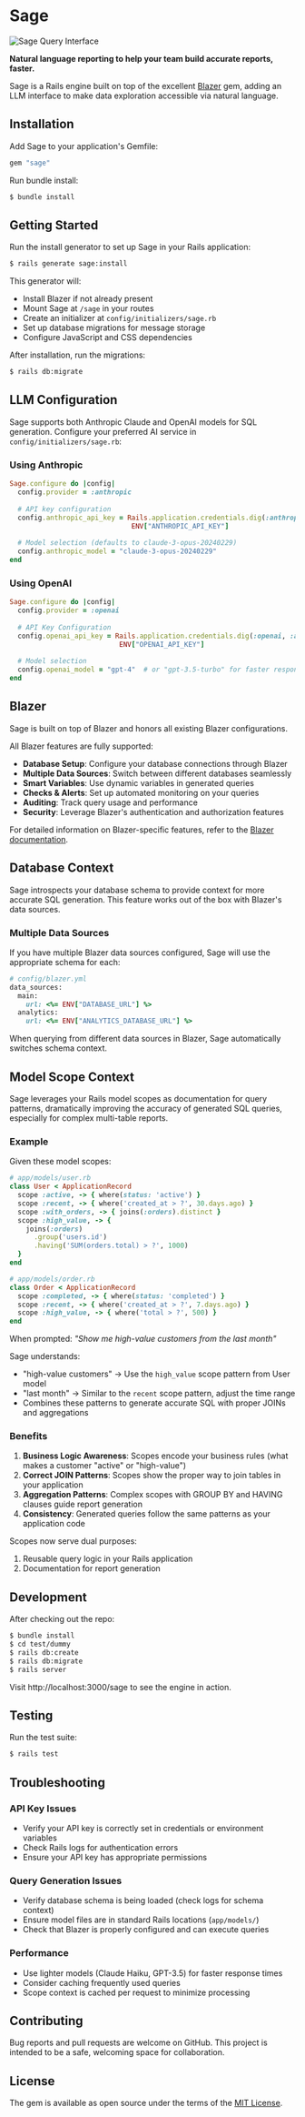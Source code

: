 # Sage

![Sage Query Interface](screenshots/sage-query-interface.png)

**Natural language reporting to help your team build accurate reports, faster.**

Sage is a Rails engine built on top of the excellent [Blazer](https://github.com/ankane/blazer) gem, adding an LLM interface to make data exploration accessible via natural language.

## Installation

Add Sage to your application's Gemfile:

```ruby
gem "sage"
```

Run bundle install:
```bash
$ bundle install
```

## Getting Started

Run the install generator to set up Sage in your Rails application:

```bash
$ rails generate sage:install
```

This generator will:
- Install Blazer if not already present
- Mount Sage at `/sage` in your routes
- Create an initializer at `config/initializers/sage.rb`
- Set up database migrations for message storage
- Configure JavaScript and CSS dependencies

After installation, run the migrations:
```bash
$ rails db:migrate
```

## LLM Configuration

Sage supports both Anthropic Claude and OpenAI models for SQL generation. Configure your preferred AI service in `config/initializers/sage.rb`:

### Using Anthropic

```ruby
Sage.configure do |config|
  config.provider = :anthropic
  
  # API key configuration
  config.anthropic_api_key = Rails.application.credentials.dig(:anthropic, :api_key) || 
                              ENV["ANTHROPIC_API_KEY"]
  
  # Model selection (defaults to claude-3-opus-20240229)
  config.anthropic_model = "claude-3-opus-20240229"
end
```

### Using OpenAI

```ruby
Sage.configure do |config|
  config.provider = :openai
  
  # API Key Configuration
  config.openai_api_key = Rails.application.credentials.dig(:openai, :api_key) || 
                           ENV["OPENAI_API_KEY"]
  
  # Model selection
  config.openai_model = "gpt-4"  # or "gpt-3.5-turbo" for faster responses
end
```

## Blazer

Sage is built on top of Blazer and honors all existing Blazer configurations. 

All Blazer features are fully supported:

- **Database Setup**: Configure your database connections through Blazer
- **Multiple Data Sources**: Switch between different databases seamlessly
- **Smart Variables**: Use dynamic variables in generated queries
- **Checks & Alerts**: Set up automated monitoring on your queries
- **Auditing**: Track query usage and performance
- **Security**: Leverage Blazer's authentication and authorization features

For detailed information on Blazer-specific features, refer to the [Blazer documentation](https://github.com/ankane/blazer).

## Database Context

Sage introspects your database schema to provide context for more accurate SQL generation. This feature works out of the box with Blazer's data sources.

### Multiple Data Sources

If you have multiple Blazer data sources configured, Sage will use the appropriate schema for each:

```ruby
# config/blazer.yml
data_sources:
  main:
    url: <%= ENV["DATABASE_URL"] %>
  analytics:
    url: <%= ENV["ANALYTICS_DATABASE_URL"] %>
```

When querying from different data sources in Blazer, Sage automatically switches schema context.

## Model Scope Context

Sage leverages your Rails model scopes as documentation for query patterns, dramatically improving the accuracy of generated SQL queries, especially for complex multi-table reports.

### Example

Given these model scopes:

```ruby
# app/models/user.rb
class User < ApplicationRecord
  scope :active, -> { where(status: 'active') }
  scope :recent, -> { where('created_at > ?', 30.days.ago) }
  scope :with_orders, -> { joins(:orders).distinct }
  scope :high_value, -> { 
    joins(:orders)
      .group('users.id')
      .having('SUM(orders.total) > ?', 1000) 
  }
end

# app/models/order.rb
class Order < ApplicationRecord
  scope :completed, -> { where(status: 'completed') }
  scope :recent, -> { where('created_at > ?', 7.days.ago) }
  scope :high_value, -> { where('total > ?', 500) }
end
```

When prompted: *"Show me high-value customers from the last month"*

Sage understands:
- "high-value customers" → Use the `high_value` scope pattern from User model
- "last month" → Similar to the `recent` scope pattern, adjust the time range
- Combines these patterns to generate accurate SQL with proper JOINs and aggregations

### Benefits

1. **Business Logic Awareness**: Scopes encode your business rules (what makes a customer "active" or "high-value")
2. **Correct JOIN Patterns**: Scopes show the proper way to join tables in your application
3. **Aggregation Patterns**: Complex scopes with GROUP BY and HAVING clauses guide report generation
4. **Consistency**: Generated queries follow the same patterns as your application code

Scopes now serve dual purposes:
1. Reusable query logic in your Rails application
2. Documentation for report generation

## Development

After checking out the repo:

```bash
$ bundle install
$ cd test/dummy
$ rails db:create
$ rails db:migrate
$ rails server
```

Visit http://localhost:3000/sage to see the engine in action.

## Testing

Run the test suite:

```bash
$ rails test
```

## Troubleshooting

### API Key Issues
- Verify your API key is correctly set in credentials or environment variables
- Check Rails logs for authentication errors
- Ensure your API key has appropriate permissions

### Query Generation Issues
- Verify database schema is being loaded (check logs for schema context)
- Ensure model files are in standard Rails locations (`app/models/`)
- Check that Blazer is properly configured and can execute queries

### Performance
- Use lighter models (Claude Haiku, GPT-3.5) for faster response times
- Consider caching frequently used queries
- Scope context is cached per request to minimize processing

## Contributing

Bug reports and pull requests are welcome on GitHub. This project is intended to be a safe, welcoming space for collaboration.

## License

The gem is available as open source under the terms of the [MIT License](https://opensource.org/licenses/MIT).
